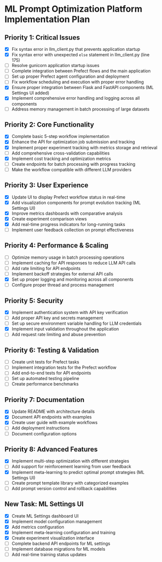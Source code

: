 
# ML Prompt Optimization Platform Implementation Plan

## Priority 1: Critical Issues
- [x] Fix syntax error in llm_client.py that prevents application startup
- [x] Fix syntax error with unexpected `else` statement in llm_client.py (line 175)
- [ ] Resolve gunicorn application startup issues
- [ ] Complete integration between Prefect flows and the main application
- [ ] Set up proper Prefect agent configuration and deployment
- [ ] Fix workflow scheduling and execution with proper error handling
- [x] Ensure proper integration between Flask and FastAPI components (ML Settings UI added)
- [x] Implement comprehensive error handling and logging across all components
- [ ] Address memory management in batch processing of large datasets

## Priority 2: Core Functionality
- [x] Complete basic 5-step workflow implementation
- [x] Enhance the API for optimization job submission and tracking
- [x] Implement proper experiment tracking with metrics storage and retrieval
- [ ] Add comprehensive cross-validation capabilities
- [x] Implement cost tracking and optimization metrics
- [ ] Create endpoints for batch processing with progress tracking
- [ ] Make the workflow compatible with different LLM providers

## Priority 3: User Experience
- [x] Update UI to display Prefect workflow status in real-time
- [x] Add visualization components for prompt evolution tracking (ML Settings UI)
- [x] Improve metrics dashboards with comparative analysis
- [x] Create experiment comparison views
- [x] Add real-time progress indicators for long-running tasks
- [ ] Implement user feedback collection on prompt effectiveness

## Priority 4: Performance & Scaling
- [ ] Optimize memory usage in batch processing operations
- [ ] Implement caching for API responses to reduce LLM API calls
- [ ] Add rate limiting for API endpoints
- [ ] Implement backoff strategies for external API calls
- [x] Set up proper logging and monitoring across all components
- [ ] Configure proper thread and process management

## Priority 5: Security
- [x] Implement authentication system with API key verification
- [ ] Add proper API key and secrets management
- [ ] Set up secure environment variable handling for LLM credentials
- [x] Implement input validation throughout the application
- [ ] Add request rate limiting and abuse prevention

## Priority 6: Testing & Validation
- [ ] Create unit tests for Prefect tasks
- [ ] Implement integration tests for the Prefect workflow
- [ ] Add end-to-end tests for API endpoints
- [ ] Set up automated testing pipeline
- [ ] Create performance benchmarks

## Priority 7: Documentation
- [x] Update README with architecture details
- [x] Document API endpoints with examples
- [x] Create user guide with example workflows
- [ ] Add deployment instructions
- [ ] Document configuration options

## Priority 8: Advanced Features
- [x] Implement multi-step optimization with different strategies
- [ ] Add support for reinforcement learning from user feedback
- [x] Implement meta-learning to predict optimal prompt strategies (ML Settings UI)
- [ ] Create prompt template library with categorized examples
- [ ] Add prompt version control and rollback capabilities

## New Task: ML Settings UI
- [x] Create ML Settings dashboard UI
- [x] Implement model configuration management
- [x] Add metrics configuration
- [x] Implement meta-learning configuration and training
- [x] Create experiment visualization interface
- [ ] Complete backend API endpoints for ML settings
- [ ] Implement database migrations for ML models
- [ ] Add real-time training status updates
